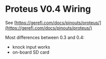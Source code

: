 # Proteus V0.4 Wiring

See [https://gerefi.com/docs/pinouts/proteus/](https://gerefi.com/docs/pinouts/proteus/)

Most differences between 0.3 and 0.4:

- knock input works
- on-board SD card
